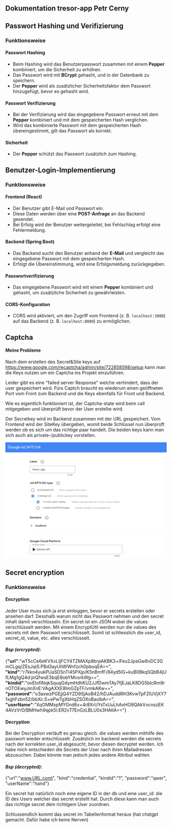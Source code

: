 Dokumentation tresor-app Petr Cerny
---

## Passwort Hashing und Verifizierung

### Funktionsweise

#### Passwort Hashing
- Beim Hashing wird das Benutzerpasswort zusammen mit einem **Pepper** kombiniert, um die Sicherheit zu erhöhen.
- Das Passwort wird mit **BCrypt** gehasht, und in der Datenbank zu speichern.
- Der **Pepper** wird als zusätzlicher Sicherheitsfaktor dem Passwort hinzugefügt, bevor es gehasht wird.

#### Passwort Verifizierung
- Bei der Verifizierung wird das eingegebene Passwort erneut mit dem **Pepper** kombiniert und mit dem gespeicherten Hash verglichen.
- Wird das kombinierte Passwort mit dem gespeicherten Hash übereingestimmt, gilt das Passwort als korrekt.

#### Sicherheit
- Der **Pepper** schützt das Passwort zusätzlich zum Hashing.


## Benutzer-Login-Implementierung

### Funktionsweise

#### Frontend (React)
- Der Benutzer gibt E-Mail und Passwort ein.
- Diese Daten werden über eine **POST-Anfrage** an das Backend gesendet.
- Bei Erfolg wird der Benutzer weitergeleitet, bei Fehlschlag erfolgt eine Fehlermeldung.

#### Backend (Spring Boot)
- Das Backend sucht den Benutzer anhand der **E-Mail** und vergleicht das eingegebene Passwort mit dem gespeicherten Hash.
- Erfolgt die Übereinstimmung, wird eine Erfolgsmeldung zurückgegeben.

#### Passwortverifizierung
- Das eingegebene Passwort wird mit einem **Pepper** kombiniert und gehasht, um zusätzliche Sicherheit zu gewährleisten.

#### CORS-Konfiguration
- CORS wird aktiviert, um den Zugriff vom Frontend (z. B. `localhost:3000`) auf das Backend (z. B. `localhost:8080`) zu ermöglichen.


## Captcha

#### Meine Probleme

Nach dem erstellen des Secret&Site keys auf https://www.google.com/recaptcha/admin/site/722858598/setup kann man die Keys nutzen um ein Captcha ins Projekt einzuführen.

Leider gibt es eine "failed server Response" welche verhindert, dass der user gespeichert wird. 
Fürs Captch braucht es wiederum einen geöffneten Port vom Front zum Backend und die Keys ebenfalls für Front und Backend. 

Wie es eigentlich funktioniert ist, der Captcha-state wird beim call mitgegeben und überprüft bevor der User erstellw wird. 

Der Secretkey wird im Backend zusammen mit der URL gespeichert. Vom Frontend wird der SiteKey übergeben, womit beide Schlüssel nun überprüft werden ob es sich um das richtige paar handelt. Die beiden keys kann man sich auch als private-/publickey vorstellen.

![img.png](captcha.png)


## Secret encryption

### Funktionsweise

#### Encryption
Jeder User muss sich ja erst einloggen, bevor er secrets erstellen oder ansehen darf. Desshalb warum nicht das Passwort nehmen und den secret inhalt damit verschlüsseln. Ein secret ist ein JSON wobei die values verschlüsselt werden. 
Mit einem EncryptUtil werden nun die values des secrets mit dem Passwort verschlüsselt. Somit ist schliesslich die user_id, secret_id, value, etc. alles verschlüsselt.

#### *Bsp (ercrypted):*
{**"url"**:"wT5cCe6eKVXxLIjFCY4TZMAXp8brpAKBK3+iFeu2JpaGw8vDC3GmCLgq/ZEsJqiS:PBd3ayUhWWnfzch0pboqEA==", \
**"kind"**:"r7kkn4yukPUaSDSnTl45PXjp/K5nBmfF/84yd5lG+kuB0BkqSQbB4jUfLMg1gQ4d:jnQfwsE3bqE8obYMvsrkWg==",  \
**"kindid"**:"ovEIofiNqkSquqGdymHdhKU2JJfDwmTAy7fjEJaLK8DG5blcRm9rnOTOEwyJmXnE:VAgAXXE8lmGZpTF/vmkAKw==",  \
**"password"**:"o3axwzPGEjjQ4YZD9SjAoB42/hDJAuddRH3KvwTpFZIUVjXY71xghFzbn52/bbXc:S+ePwTgXbHqZSOXoBaolbA==",  \
**"userName"**:"XqOMMxpMYGnd6x+4r8XrUYsTxUuLhAxHO9QAkVvcnszEK4AVzVrD/BMHwh9qpk5i:ER2vT7EnGzLBLU0s3HAtlA=="}

#### Decryption
Bei der Decryption verläuft es genau gleich. die values werden mithilfe des passwort wieder entschlüsselt. Zusätslich im backend werden die secrets nach der korrekten user_id abgesucht, bevor diesen decryptet werden. Ich habe mich entschieden die Secrets der User nach ihren Mailadressen abzusuchen. Dabei könnte man jedoch jedes andere Attribut wählen

#### *Bsp (decrypted):*

{\"url\":\"www.URL.com\",
\"kind\":\"credential\",
\"kindid\":\"1\",
\"password\":\"qwer\",
\"userName\":\"hand\"}

Ein secret hat natürlich noch eine eigene ID in der db und eine user_id: die ID des Users welcher das secret erstellt hat. Durch diese kann man auch das richtige secret dem richtigem User zuordnen.

Schlussendlich kommt das secret im Tabellenformat heraus (hat chatgpt gemacht. Dafür habe ich keine Nerven)